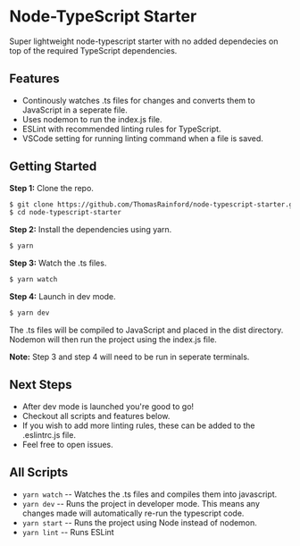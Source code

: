 # Node-TypeScript Starter

Super lightweight node-typescript starter with no added dependecies on top of the required TypeScript dependencies.

## Features
- Continously watches .ts files for changes and converts them to JavaScript in a seperate file.
- Uses nodemon to run the index.js file.
- ESLint with recommended linting rules for TypeScript.
- VSCode setting for running linting command when a file is saved.

## Getting Started

**Step 1:** Clone the repo.

```bash
$ git clone https://github.com/ThomasRainford/node-typescript-starter.git
$ cd node-typescript-starter
```

**Step 2:** Install the dependencies using yarn.

```bash
$ yarn
```

**Step 3:** Watch the .ts files.

```bash
$ yarn watch
```

**Step 4:** Launch in dev mode.

```bash
$ yarn dev
```

The .ts files will be compiled to JavaScript and placed in the dist directory. Nodemon will then run the project using the index.js file.

**Note:** Step 3 and step 4 will need to be run in seperate terminals.

## Next Steps

-  After dev mode is launched you're good to go!
-  Checkout all scripts and features below.
-  If you wish to add more linting rules, these can be added to the .eslintrc.js file.
-  Feel free to open issues.

## All Scripts

-  `yarn watch` -- Watches the .ts files and compiles them into javascript.
-  `yarn dev`   -- Runs the project in developer mode. This means any changes made will automatically re-run the typescript code.
-  `yarn start` -- Runs the project using Node instead of nodemon.
-  `yarn lint`  -- Runs ESLint
